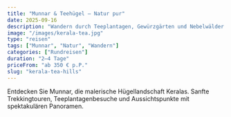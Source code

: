 ```yaml
---
title: "Munnar & Teehügel – Natur pur"
date: 2025-09-16
description: "Wandern durch Teeplantagen, Gewürzgärten und Nebelwälder – die grüne Seite Keralas."
image: "/images/kerala-tea.jpg"
type: "reisen"
tags: ["Munnar", "Natur", "Wandern"]
categories: ["Rundreisen"]
duration: "2–4 Tage"
priceFrom: "ab 350 € p.P."
slug: "kerala-tea-hills"
---
```


Entdecken Sie Munnar, die malerische Hügellandschaft Keralas. Sanfte Trekkingtouren, Teeplantagenbesuche und Aussichtspunkte mit spektakulären Panoramen.

